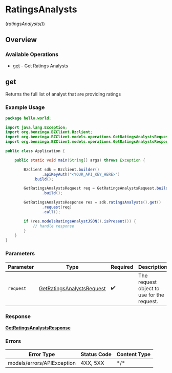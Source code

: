 # RatingsAnalysts
(*ratingsAnalysts()*)

## Overview

### Available Operations

* [get](#get) - Get Ratings Analysts

## get

Returns the full list of analyst that are providing ratings

### Example Usage

```java
package hello.world;

import java.lang.Exception;
import org.benzinga.BZClient.Bzclient;
import org.benzinga.BZClient.models.operations.GetRatingsAnalystsRequest;
import org.benzinga.BZClient.models.operations.GetRatingsAnalystsResponse;

public class Application {

    public static void main(String[] args) throws Exception {

        Bzclient sdk = Bzclient.builder()
                .apiKeyAuth("<YOUR_API_KEY_HERE>")
            .build();

        GetRatingsAnalystsRequest req = GetRatingsAnalystsRequest.builder()
                .build();

        GetRatingsAnalystsResponse res = sdk.ratingsAnalysts().get()
                .request(req)
                .call();

        if (res.modelsRatingsAnalystJSON().isPresent()) {
            // handle response
        }
    }
}
```

### Parameters

| Parameter                                                                         | Type                                                                              | Required                                                                          | Description                                                                       |
| --------------------------------------------------------------------------------- | --------------------------------------------------------------------------------- | --------------------------------------------------------------------------------- | --------------------------------------------------------------------------------- |
| `request`                                                                         | [GetRatingsAnalystsRequest](../../models/operations/GetRatingsAnalystsRequest.md) | :heavy_check_mark:                                                                | The request object to use for the request.                                        |

### Response

**[GetRatingsAnalystsResponse](../../models/operations/GetRatingsAnalystsResponse.md)**

### Errors

| Error Type                 | Status Code                | Content Type               |
| -------------------------- | -------------------------- | -------------------------- |
| models/errors/APIException | 4XX, 5XX                   | \*/\*                      |